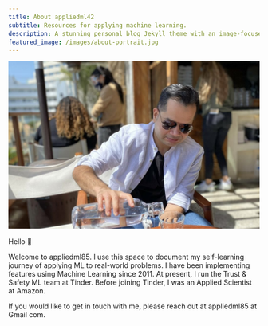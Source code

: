 ```yaml
---
title: About appliedml42
subtitle: Resources for applying machine learning.
description: A stunning personal blog Jekyll theme with an image-focused design.
featured_image: /images/about-portrait.jpg
---
```


![](/images/about-landscape.jpg)

Hello 👋

Welcome to appliedml85. I use this space to document my self-learning journey of applying ML to real-world problems. I have been implementing features using Machine Learning since 2011. At present, I run the Trust & Safety ML team at Tinder. Before joining Tinder, I was an Applied Scientist at Amazon. 

If you would like to get in touch with me, please reach out at appliedml85 at Gmail com. 